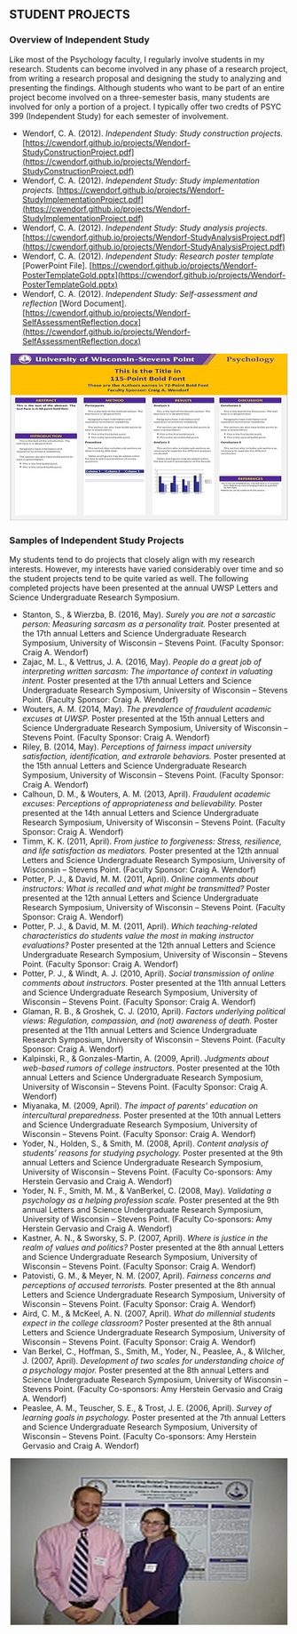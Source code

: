 ## STUDENT PROJECTS

### Overview of Independent Study

Like most of the Psychology faculty, I regularly involve students in my research. Students can become involved in any phase of a research project, from writing a research proposal and designing the study to analyzing and presenting the findings. Although students who want to be part of an entire project become involved on a three-semester basis, many students are involved for only a portion of a project. I typically offer two credts of PSYC 399 (Independent Study) for each semester of involvement.

- Wendorf, C. A. (2012). *Independent Study: Study construction projects.* [https://cwendorf.github.io/projects/Wendorf-StudyConstructionProject.pdf](https://cwendorf.github.io/projects/Wendorf-StudyConstructionProject.pdf)
- Wendorf, C. A. (2012). *Independent Study: Study implementation projects.* [https://cwendorf.github.io/projects/Wendorf-StudyImplementationProject.pdf](https://cwendorf.github.io/projects/Wendorf-StudyImplementationProject.pdf)
- Wendorf, C. A. (2012). *Independent Study: Study analysis projects.* [https://cwendorf.github.io/projects/Wendorf-StudyAnalysisProject.pdf](https://cwendorf.github.io/projects/Wendorf-StudyAnalysisProject.pdf)
- Wendorf, C. A. (2012). *Independent Study: Research poster template* [PowerPoint File]. [https://cwendorf.github.io/projects/Wendorf-PosterTemplateGold.pptx](https://cwendorf.github.io/projects/Wendorf-PosterTemplateGold.pptx)
- Wendorf, C. A. (2012). *Independent Study: Self-assessment and reflection* [Word Document]. [https://cwendorf.github.io/projects/Wendorf-SelfAssessmentReflection.docx](https://cwendorf.github.io/projects/Wendorf-SelfAssessmentReflection.docx)

<p align="center" class=icon><kbd><img src="PosterTemplate.jpg"></kbd></p>

### Samples of Independent Study Projects

My students tend to do projects that closely align with my research interests. However, my interests have varied considerably over time and so the student projects tend to be quite varied as well. The following completed projects have been presented at the annual UWSP Letters and Science Undergraduate Research Symposium.

- Stanton, S., & Wierzba, B. (2016, May). *Surely you are not a sarcastic person: Measuring sarcasm as a personality trait.* Poster presented at the 17th annual Letters and Science Undergraduate Research Symposium, University of Wisconsin – Stevens Point. (Faculty Sponsor: Craig A. Wendorf)
- Zajac, M. L., & Vettrus, J. A. (2016, May). *People do a great job of interpreting written sarcasm: The importance of context in valuating intent.* Poster presented at the 17th annual Letters and Science Undergraduate Research Symposium, University of Wisconsin – Stevens Point. (Faculty Sponsor: Craig A. Wendorf)
- Wouters, A. M. (2014, May). *The prevalence of fraudulent academic excuses at UWSP.* Poster presented at the 15th annual Letters and Science Undergraduate Research Symposium, University of Wisconsin – Stevens Point. (Faculty Sponsor: Craig A. Wendorf)
- Riley, B. (2014, May). *Perceptions of fairness impact university satisfaction, identification, and extrarole behaviors.* Poster presented at the 15th annual Letters and Science Undergraduate Research Symposium, University of Wisconsin – Stevens Point. (Faculty Sponsor: Craig A. Wendorf)
- Calhoun, D. M., & Wouters, A. M. (2013, April). *Fraudulent academic excuses: Perceptions of appropriateness and believability.* Poster presented at the 14th annual Letters and Science Undergraduate Research Symposium, University of Wisconsin – Stevens Point. (Faculty Sponsor: Craig A. Wendorf)
- Timm, K. K. (2011, April). *From justice to forgiveness: Stress, resilience, and life satisfaction as mediators.* Poster presented at the 12th annual Letters and Science Undergraduate Research Symposium, University of Wisconsin – Stevens Point. (Faculty Sponsor: Craig A. Wendorf)
- Potter, P. J., & David, M. M. (2011, April). *Online comments about instructors: What is recalled and what might be transmitted?* Poster presented at the 12th annual Letters and Science Undergraduate Research Symposium, University of Wisconsin – Stevens Point. (Faculty Sponsor: Craig A. Wendorf)
- Potter, P. J., & David, M. M. (2011, April). *Which teaching-related characteristics do students value the most in making instructor evaluations?* Poster presented at the 12th annual Letters and Science Undergraduate Research Symposium, University of Wisconsin – Stevens Point. (Faculty Sponsor: Craig A. Wendorf)
- Potter, P. J., & Windt, A. J. (2010, April). *Social transmission of online comments about instructors.* Poster presented at the 11th annual Letters and Science Undergraduate Research Symposium, University of Wisconsin – Stevens Point. (Faculty Sponsor: Craig A. Wendorf)
- Glaman, R. B., & Groshek, C. J. (2010, April). *Factors underlying political views: Regulation, compassion, and (not) awareness of death.* Poster presented at the 11th annual Letters and Science Undergraduate Research Symposium, University of Wisconsin – Stevens Point. (Faculty Sponsor: Craig A. Wendorf)
- Kalpinski, R., & Gonzales-Martin, A. (2009, April). *Judgments about web-based rumors of college instructors.* Poster presented at the 10th annual Letters and Science Undergraduate Research Symposium, University of Wisconsin – Stevens Point. (Faculty Sponsor: Craig A. Wendorf)
- Miyanaka, M. (2009, April). *The impact of parents' education on intercultural preparedness.* Poster presented at the 10th annual Letters and Science Undergraduate Research Symposium, University of Wisconsin – Stevens Point. (Faculty Sponsor: Craig A. Wendorf)
- Yoder, N., Holden, S., & Smith, M. (2008, April). *Content analysis of students’ reasons for studying psychology.* Poster presented at the 9th annual Letters and Science Undergraduate Research Symposium, University of Wisconsin – Stevens Point. (Faculty Co-sponsors: Amy Herstein Gervasio and Craig A. Wendorf)
- Yoder, N. F., Smith, M. M., & VanBerkel, C. (2008, May). *Validating a psychology as a helping profession scale.* Poster presented at the 9th annual Letters and Science Undergraduate Research Symposium, University of Wisconsin – Stevens Point. (Faculty Co-sponsors: Amy Herstein Gervasio and Craig A. Wendorf)
- Kastner, A. N., & Sworsky, S. P. (2007, April). *Where is justice in the realm of values and politics?* Poster presented at the 8th annual Letters and Science Undergraduate Research Symposium, University of Wisconsin – Stevens Point. (Faculty Sponsor: Craig A. Wendorf)
- Patovisti, G. M., & Meyer, N. M. (2007, April). *Fairness concerns and perceptions of accused terrorists.* Poster presented at the 8th annual Letters and Science Undergraduate Research Symposium, University of Wisconsin – Stevens Point. (Faculty Sponsor: Craig A. Wendorf)
- Aird, C. M., & McKeel, A. N. (2007, April). *What do millennial students expect in the college classroom?* Poster presented at the 8th annual Letters and Science Undergraduate Research Symposium, University of Wisconsin – Stevens Point. (Faculty Sponsor: Craig A. Wendorf)
- Van Berkel, C., Hoffman, S., Smith, M., Yoder, N., Peaslee, A., & Wilcher, J. (2007, April). *Development of two scales for understanding choice of a psychology major.* Poster presented at the 8th annual Letters and Science Undergraduate Research Symposium, University of Wisconsin – Stevens Point. (Faculty Co-sponsors: Amy Herstein Gervasio and Craig A. Wendorf)
- Peaslee, A. M., Teuscher, S. E., & Trost, J. E. (2006, April). *Survey of learning goals in psychology.* Poster presented at the 7th annual Letters and Science Undergraduate Research Symposium, University of Wisconsin – Stevens Point. (Faculty Co-sponsors: Amy Herstein Gervasio and Craig A. Wendorf)

<p align="center" class=icon><kbd><img src="PotterDavid.jpg"></kbd></p>

